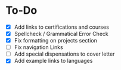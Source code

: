 # To-Do

- [x] Add links to certifications and courses
- [x] Spellcheck / Grammatical Error Check
- [x] Fix formatting on projects section
- [ ] Fix navigation Links
- [ ] Add special dispensations to cover letter
- [x] Add example links to languages
